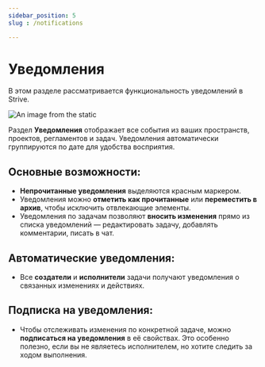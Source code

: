 ```yaml
---
sidebar_position: 5
slug : /notifications

---
```


# Уведомления

В этом разделе рассматривается функциональность уведомлений в Strive.

![An image from the static](/img/notifications.png)


Раздел **Уведомления** отображает все события из ваших пространств, проектов, регламентов и задач. Уведомления автоматически группируются по дате для удобства восприятия.

## Основные возможности:
- **Непрочитанные уведомления** выделяются красным маркером.
- Уведомления можно **отметить как прочитанные** или **переместить в архив**, чтобы исключить отвлекающие элементы.
- Уведомления по задачам позволяют **вносить изменения** прямо из списка уведомлений — редактировать задачу, добавлять комментарии, писать в чат.

## Автоматические уведомления:
- Все **создатели** и **исполнители** задачи получают уведомления о связанных изменениях и действиях.

## Подписка на уведомления:
- Чтобы отслеживать изменения по конкретной задаче, можно **подписаться на уведомления** в её свойствах. Это особенно полезно, если вы не являетесь исполнителем, но хотите следить за ходом выполнения.
